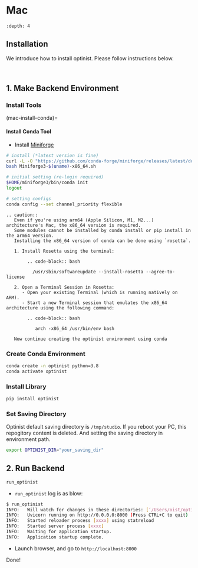 Mac
=================

```{contents}
:depth: 4
```

## Installation

We introduce how to install optinist.
Please follow instructions below.

<br />

## 1. Make Backend Environment

### Install Tools

(mac-install-conda)=

#### Install Conda Tool

- Install [Miniforge](https://github.com/conda-forge/miniforge)

```bash
# install (*latest version is fine)
curl -L -O "https://github.com/conda-forge/miniforge/releases/latest/download/Miniforge3-$(uname)-x86_64.sh"
bash Miniforge3-$(uname)-x86_64.sh

# initial setting (re-login required)
$HOME/miniforge3/bin/conda init
logout

# setting configs
conda config --set channel_priority flexible
```

```{eval-rst}
.. caution::
   Even if you're using arm64 (Apple Silicon, M1, M2...) architecture's Mac, the x86_64 version is required.
   Some modules cannot be installed by conda install or pip install in the arm64 version.
   Installing the x86_64 version of conda can be done using `rosetta`.

   1. Install Rosetta using the terminal:

        .. code-block:: bash

          /usr/sbin/softwareupdate --install-rosetta --agree-to-license

   2. Open a Terminal Session in Rosetta:
      - Open your existing Terminal (which is running natively on ARM).
      - Start a new Terminal session that emulates the x86_64 architecture using the following command:

        .. code-block:: bash

           arch -x86_64 /usr/bin/env bash

   Now continue creating the optinist environment using conda
```

### Create Conda Environment

```bash
conda create -n optinist python=3.8
conda activate optinist
```


### Install Library

```bash
pip install optinist
```

### Set Saving Directory

Optinist default saving directory is `/tmp/studio`. If you reboot your PC, this repogitory content is deleted. And setting the saving directory in environment path.
```bash
export OPTINIST_DIR="your_saving_dir"
```

## 2. Run Backend

```bash
run_optinist
```
- `run_optinist` log is as blow:
```bash
$ run_optinist
INFO:   Will watch for changes in these directories: [‘/Users/oist/optinist’]
INFO:   Uvicorn running on http://0.0.0.0:8000 (Press CTRL+C to quit)
INFO:   Started reloader process [xxxx] using statreload
INFO:   Started server process [xxxx]
INFO:   Waiting for application startup.
INFO:   Application startup complete.
```
- Launch browser, and go to `http://localhost:8000`

Done!
